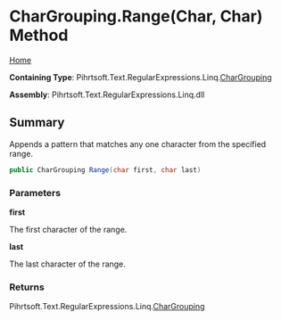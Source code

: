 # CharGrouping\.Range\(Char, Char\) Method

[Home](../../../../../../README.md)

**Containing Type**: Pihrtsoft\.Text\.RegularExpressions\.Linq\.[CharGrouping](../README.md)

**Assembly**: Pihrtsoft\.Text\.RegularExpressions\.Linq\.dll

## Summary

Appends a pattern that matches any one character from the specified range\.

```csharp
public CharGrouping Range(char first, char last)
```

### Parameters

**first**

The first character of the range\.

**last**

The last character of the range\.

### Returns

Pihrtsoft\.Text\.RegularExpressions\.Linq\.[CharGrouping](../README.md)

